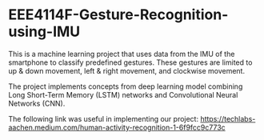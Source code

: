 # EEE4114F-Gesture-Recognition-using-IMU

This is a machine learning project that uses data from the IMU of the smartphone to classify predefined gestures. These gestures are limited to up & down movement, left & right movement, and clockwise movement. 

The project implements concepts from deep learning model combining Long Short-Term Memory (LSTM) networks and Convolutional Neural Networks (CNN).

The following link was useful in implementing our project:
https://techlabs-aachen.medium.com/human-activity-recognition-1-6f9fcc9c773c
